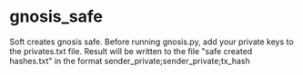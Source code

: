 # gnosis_safe

Soft creates gnosis safe. Before running gnosis.py, add your private keys to the privates.txt file. Result will be written to the file "safe created hashes.txt" in the format sender_private;sender_private;tx_hash
